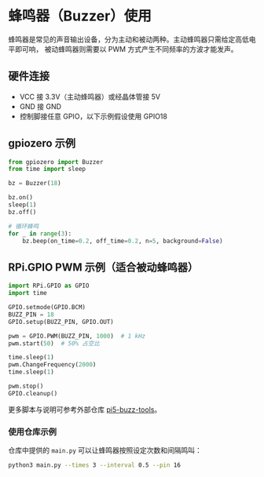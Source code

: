 # 蜂鸣器（Buzzer）使用

蜂鸣器是常见的声音输出设备，分为主动和被动两种。主动蜂鸣器只需给定高低电平即可响，
被动蜂鸣器则需要以 PWM 方式产生不同频率的方波才能发声。

## 硬件连接

- VCC 接 3.3V（主动蜂鸣器）或经晶体管接 5V
- GND 接 GND
- 控制脚接任意 GPIO，以下示例假设使用 GPIO18

## gpiozero 示例

```python
from gpiozero import Buzzer
from time import sleep

bz = Buzzer(18)

bz.on()
sleep(1)
bz.off()

# 循环蜂鸣
for _ in range(3):
    bz.beep(on_time=0.2, off_time=0.2, n=5, background=False)
```

## RPi.GPIO PWM 示例（适合被动蜂鸣器）

```python
import RPi.GPIO as GPIO
import time

GPIO.setmode(GPIO.BCM)
BUZZ_PIN = 18
GPIO.setup(BUZZ_PIN, GPIO.OUT)

pwm = GPIO.PWM(BUZZ_PIN, 1000)  # 1 kHz
pwm.start(50)  # 50% 占空比

time.sleep(1)
pwm.ChangeFrequency(2000)
time.sleep(1)

pwm.stop()
GPIO.cleanup()
```

更多脚本与说明可参考外部仓库 [pi5-buzz-tools](https://github.com/SwartzMss/pi5-buzz-tools)。

### 使用仓库示例

仓库中提供的 `main.py` 可以让蜂鸣器按照设定次数和间隔鸣叫：

```bash
python3 main.py --times 3 --interval 0.5 --pin 16
```
